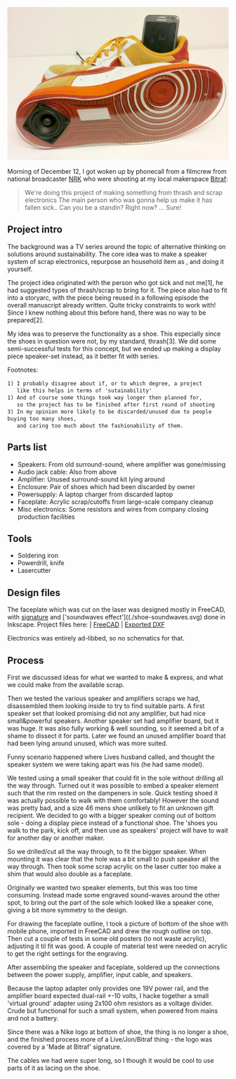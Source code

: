 
![Finished project: a speaker system in a shoe](./img/shoe-finished.jpg)

Morning of December 12, I got woken up by phonecall from a filmcrew from national broadcaster [NRK](http://nrk.no)
who were shooting at my local makerspace [Bitraf](http://bitraf.no):

> We're doing this project of making something from thrash and scrap electronics
> The main person who was gonna help us make it has fallen sick..
> Can you be a standin? Right now?
> ... Sure!

## Project intro

The background was a TV series around the topic of alternative thinking on solutions around sustainability.
The core idea was to make a speaker system of scrap electronics, repurpose an household item as , and doing it yourself.

The project idea originated with the person who got sick and not me[1],
he had suggested types of thrash/scrap to bring for it.
The piece also had to fit into a storyarc, with the piece being reused in a following episode
the overall manuscript already written. Quite tricky constraints to work with!
Since I knew nothing about this before hand, there was no way to be prepared[2].

My idea was to preserve the functionality as a shoe.
This especially since the shoes in question were not, by my standard, thrash[3].
We did some semi-successful tests for this concept,
but we ended up making a display piece speaker-set instead, as it better fit with series.

Footnotes:

```
1) I probably disagree about if, or to which degree, a project
   like this helps in terms of 'sutainability'
1) And of course some things took way longer then planned for,
   so the project has to be finished after first round of shooting
3) In my opinion more likely to be discarded/unused due to people buying too many shoes,
   and caring too much about the fashionability of them.
```

## Parts list

* Speakers: From old surround-sound, where amplifier was gone/missing
* Audio jack cable: Also from above
* Amplifier: Unused surround-sound kit lying around
* Enclosure: Pair of shoes which had been discarded by owner
* Powersupply: A laptop charger from discarded laptop
* Faceplate: Acrylic scrap/cutoffs from large-scale company cleanup
* Misc electronics: Some resistors and wires from company closing production facilities

## Tools

* Soldering iron
* Powerdrill, knife
* Lasercutter

## Design files

The faceplate which was cut on the laser was designed mostly in FreeCAD,
with [signature](./sko-signature.svg) and ['soundwaves effect']((./shoe-soundwaves.svg) done in Inkscape.
Project files here: | [FreeCAD](./shoe.fcstd) | [Exported DXF](./shoe-total-4.dxf)

Electronics was entirely ad-libbed, so no schematics for that.

## Process

First we discussed ideas for what we wanted to make & express,
and what we could make from the available scrap.

Then we tested the various speaker and amplifiers scraps we had,
disassembled them looking inside to try to find suitable parts.
A first speaker set that looked promising did not any amplifier, but had nice small&powerful speakers.
Another speaker set had amplifier board, but it was huge. It was also fully working & well sounding,
so it seemed a bit of a shame to dissect it for parts.
Later we found an unused amplifier board that had been lying around unused, which was more suited.

Funny scenario happened where Lives husband called, and thought the speaker system
we were taking apart was his (he had same model).

We tested using a small speaker that could fit in the sole without drilling all the way through.
Turned out it was possible to embed a speaker element such that the rim rested on the dampeners in sole.
Quick testing shoed it was actually possible to walk with them comfortably!
However the sound was pretty bad, and a size 46 mens shoe unlikely to fit an unknown gift recipient.
We decided to go with a bigger speaker coming out of bottom sole - doing a display piece instead of a functional shoe.
The 'shoes you walk to the park, kick off, and then use as speakers' project will have to wait for another day or another maker.

So we drilled/cut all the way through, to fit the bigger speaker.
When mounting it was clear that the hole was a bit small to push speaker all the way through.
Then took some scrap acrylic on the laser cutter too make a shim that would also double as a faceplate.

Originally we wanted two speaker elements, but this was too time consuming.
Instead made some engraved sound-waves around the other spot,
to bring out the part of the sole which looked like a speaker cone, giving a bit more symmetry to the design.

For drawing the faceplate outline, I took a picture of bottom of the shoe with mobile phone,
imported in FreeCAD and drew the rough outline on top.
Then cut a couple of tests in some old posters (to not waste acrylic), adjusting it til fit was good.
A couple of material test were needed on acrylic to get the right settings for the engraving.

After assembling the speaker and faceplate,
soldered up the connections between the power supply, amplifier, input cable, and speakers.

Because the laptop adapter only provides one 19V power rail, and the amplifier board expected dual-rail +-10 volts,
I hacke together a small 'virtual ground' adapter using 2x100 ohm resistors as a voltage divider.
Crude but functional for such a small system, when powered from mains and not a battery.

Since there was a Nike logo at bottom of shoe, the thing is no longer a shoe,
and the finished process more of a Live/Jon/Bitraf thing - the logo was covered by a 'Made at Bitraf' signature.

The cables we had were super long, so I though it would be cool to use parts of it as lacing on the shoe.
